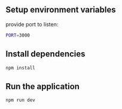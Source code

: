 ## Setup environment variables
provide port to listen:
```bash
PORT=3000
```

## Install dependencies
```bash
npm install
```

## Run the application
```bash
npm run dev
```
